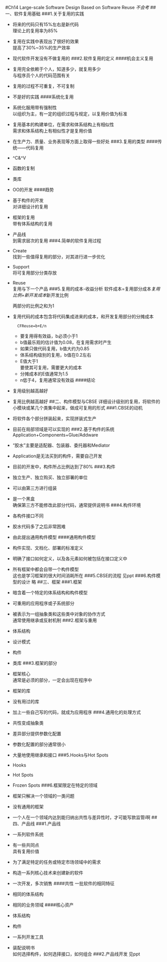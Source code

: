 #Ch14 Large-scale Software Design Based on Software Reuse
*不会考*
##一、软件复用基础
###1.关于复用的实践
* 将来的代码只有15%左右是新代码  
理论上的复用率为85%
* 复用在实践中表现出了很好的效果  
提高了30%~35%的生产效率
* 现代软件开发没有不做复用的
###2.软件复用的定义
####机会主义复用
* 复用完全依赖于个人，知道多少，就复用多少  
与程序员个人的代码范围有关
* 复用的过程不可重复，不可复制
* 不是好的实践
####系统化复用
* 系统化服用带有强制性  
以组织为主，有一定的组织过程与规定，以复用价值为标准
* 复用基本的构建单位，在需求和体系结构上有相似性  
需求和体系结构上有相似性才是复用价值
* 在生产力、质量、业务表现等方面上取得一些好处
###3.复用的类型
####传统——代码复用
* ^C&^V
* 函数的复制
* 类库
* OO的开发
####趋势
* 基于构件的开发  
对详细设计的复用
* 框架的复用  
带有体系结构的复用
* 产品线  
到需求层次的复用
###4.简单的软件复用过程
* Create  
找到一些值得复用的部分，对其进行进一步优化
* Support  
将可复用部分分类存放
* Reuse  
复用与下一个产品
###5.复用的成本-收益分析
	软件成本=复用部分成本*复用比例+新开发成本*新开发比例
	
	两部分的比例之和为1
* 复用代码的成本包含将代码集成进来的成本，和开发复用部分的分摊成本  

		CFReuse=b+E/n
	* 要复用得有效益，b必须小于1
	* b值最乐观的估计值为0.08，在复用需求时产生
	* 如果只做代码复用，b值大约为0.85
	* 体系结构级别的复用，b值在0.2左右
	* E值大于1  
	要使其可复用，需要更大的成本
	* 分摊成本的E值通常为1.5
	* n低于4，复用通常没有效益
####结论
* 复用级别越高越好
* 复用比例越高越好
##二、构件模型与CBSE
详细设计级别的复用，将软件的小模块或某几个类集中起来，做成可复用的形式
###1.CBSE的动机
* 将软件各个部分拼装起来，实现拼装式生产
* 目前在局部领域是可以实现的
###2.基于构件的系统
	Application+Components+Glue/Addware

* “胶水”主要是适配器、包装器、委托器和Mediator
* Application是无法买到的构件，需要自己开发
* 目前的开发中，构件所占比例达到了80%
###3.构件
* 独立生产、独立购买、独立部署的单位
* 可以由第三方进行组装
* 是一个黑盒  
确保第三方不能修改此部分代码，通常提供说明书
###4.构件环境
* 各构件接口不同
* 胶水代码多了之后非常困难
* 由此提出通用构件模型
####通用构件模型
* 构件实现、文档化、部署的标准定义
* 明确了接口如何定义，以及各元素如何被包括在接口定义中
* 所有框架中都会自带一个构件模型  
这也是学习框架的很大时间消耗所在
###5.CBSE的流程
见ppt
###6.构件模型的设计
略
##三、框架
###1.框架
* 暗含着一个特定的体系结构和构件模型
* 可重用的应用程序或子系统部分
* 被表示为一组抽象类和这些类中对象的协作方式  
通常使用继承或反射机制
###2.框架与重用
* 体系结构
* 设计模式
* 构件
* 类库
###3.框架的部分
* 框架核心  
通常是必须的部分，一定会出现在程序中
* 框架的库
* 没有用过的库
* 加上一些自己写的代码，就成为应用程序
###4.通用化的处理方式
* 共性变成抽象类
* 差异部分提供参数化配置
* 参数化配置的部分通常很小
* 大量地使用继承和接口
###5.Hooks与Hot Spots
* Hooks
* Hot Spots
* Frozen Spots
###6.框架限定在特定的领域
* 框架只解决一个领域的一类问题
* 没有通用的框架
* 一个人在一个领域内达到能归纳出共性与差异性时，才可能写款监管i啊
##四、产品线
###1.产品线
* 一系列软件系统
* 有一些共同点  
具有复用价值
* 为了满足特定的任务或特定市场领域中的需求
* 构造一系列核心技术来创建新的软件
* 一次开发，多次销售
####共性
一批软件的相同特征

* 相同的体系结构
* 相同的业务领域
####核心资产
* 体系结构
* 构件
* 一系列开发工具
* 装配说明书  
如何选择构件，如何选择接口，如何组合
###2.产品线开发
见ppt